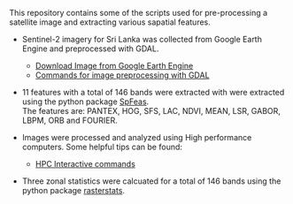 This repository contains some of the scripts used for pre-processing a satellite image and extracting various sapatial features.

- Sentinel-2 imagery for Sri Lanka was collected from Google Earth Engine and preprocessed with GDAL. 
   - <a href="https://raw.githubusercontent.com/adbedada/How-tos/master/sentinel-2-from-earth-engine.js"> Download Image from Google Earth Engine</a>
   - <a href="https://raw.githubusercontent.com/adbedada/How-tos/master/gdal-commands.md">Commands for image preprocessing with GDAL</a>
- 11 features with a total of 146 bands were extracted with were extracted using the python package <a href="https://github.com/jgrss/spfeas">SpFeas</a>. </br>
The features are: PANTEX, HOG, SFS, LAC, NDVI, MEAN, LSR, GABOR, LBPM, ORB and FOURIER. 

- Images were processed and analyzed using High performance computers. Some helpful tips can be found: 
   - <a href="https://github.com/adbedada/How-tos/blob/master/lunix-interractive.md"> HPC Interactive commands</a>
   
 - Three zonal statistics were calcuated for a total of 146 bands using the python package <a href="https://github.com/perrygeo/python-rasterstats">rasterstats</a>.

